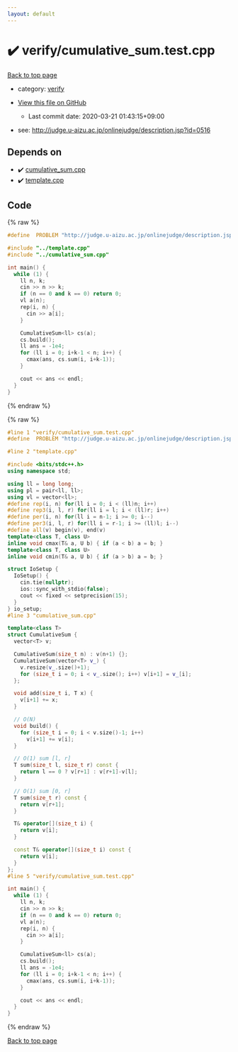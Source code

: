 ```yaml
---
layout: default
---
```


<!-- mathjax config similar to math.stackexchange -->
<script type="text/javascript" async
  src="https://cdnjs.cloudflare.com/ajax/libs/mathjax/2.7.5/MathJax.js?config=TeX-MML-AM_CHTML">
</script>
<script type="text/x-mathjax-config">
  MathJax.Hub.Config({
    TeX: { equationNumbers: { autoNumber: "AMS" }},
    tex2jax: {
      inlineMath: [ ['$','$'] ],
      processEscapes: true
    },
    "HTML-CSS": { matchFontHeight: false },
    displayAlign: "left",
    displayIndent: "2em"
  });
</script>

<script type="text/javascript" src="https://cdnjs.cloudflare.com/ajax/libs/jquery/3.4.1/jquery.min.js"></script>
<script src="https://cdn.jsdelivr.net/npm/jquery-balloon-js@1.1.2/jquery.balloon.min.js" integrity="sha256-ZEYs9VrgAeNuPvs15E39OsyOJaIkXEEt10fzxJ20+2I=" crossorigin="anonymous"></script>
<script type="text/javascript" src="../../assets/js/copy-button.js"></script>
<link rel="stylesheet" href="../../assets/css/copy-button.css" />


# :heavy_check_mark: verify/cumulative_sum.test.cpp

<a href="../../index.html">Back to top page</a>

* category: <a href="../../index.html#e8418d1d706cd73548f9f16f1d55ad6e">verify</a>
* <a href="{{ site.github.repository_url }}/blob/master/verify/cumulative_sum.test.cpp">View this file on GitHub</a>
    - Last commit date: 2020-03-21 01:43:15+09:00


* see: <a href="http://judge.u-aizu.ac.jp/onlinejudge/description.jsp?id=0516">http://judge.u-aizu.ac.jp/onlinejudge/description.jsp?id=0516</a>


## Depends on

* :heavy_check_mark: <a href="../../library/cumulative_sum.cpp.html">cumulative_sum.cpp</a>
* :heavy_check_mark: <a href="../../library/template.cpp.html">template.cpp</a>


## Code

<a id="unbundled"></a>
{% raw %}
```cpp
#define  PROBLEM "http://judge.u-aizu.ac.jp/onlinejudge/description.jsp?id=0516"

#include "../template.cpp"
#include "../cumulative_sum.cpp"

int main() {
  while (1) {
    ll n, k;
    cin >> n >> k;
    if (n == 0 and k == 0) return 0;
    vl a(n);
    rep(i, n) {
      cin >> a[i];
    }

    CumulativeSum<ll> cs(a);
    cs.build();
    ll ans = -1e4;
    for (ll i = 0; i+k-1 < n; i++) {
      cmax(ans, cs.sum(i, i+k-1));
    }

    cout << ans << endl;
  }
}

```
{% endraw %}

<a id="bundled"></a>
{% raw %}
```cpp
#line 1 "verify/cumulative_sum.test.cpp"
#define  PROBLEM "http://judge.u-aizu.ac.jp/onlinejudge/description.jsp?id=0516"

#line 2 "template.cpp"

#include <bits/stdc++.h>
using namespace std;

using ll = long long;
using pl = pair<ll, ll>;
using vl = vector<ll>;
#define rep(i, n) for(ll i = 0; i < (ll)n; i++)
#define rep3(i, l, r) for(ll i = l; i < (ll)r; i++)
#define per(i, n) for(ll i = n-1; i >= 0; i--)
#define per3(i, l, r) for(ll i = r-1; i >= (ll)l; i--)
#define all(v) begin(v), end(v)
template<class T, class U>
inline void cmax(T& a, U b) { if (a < b) a = b; }
template<class T, class U>
inline void cmin(T& a, U b) { if (a > b) a = b; }

struct IoSetup {
  IoSetup() {
    cin.tie(nullptr);
    ios::sync_with_stdio(false);
    cout << fixed << setprecision(15);
  }
} io_setup;
#line 3 "cumulative_sum.cpp"

template<class T>
struct CumulativeSum {
  vector<T> v;

  CumulativeSum(size_t n) : v(n+1) {};
  CumulativeSum(vector<T> v_) {
    v.resize(v_.size()+1);
    for (size_t i = 0; i < v_.size(); i++) v[i+1] = v_[i];
  };

  void add(size_t i, T x) {
    v[i+1] += x;
  }

  // O(N)
  void build() {
    for (size_t i = 0; i < v.size()-1; i++)
      v[i+1] += v[i];
  }

  // O(1) sum [l, r]
  T sum(size_t l, size_t r) const {
    return l == 0 ? v[r+1] : v[r+1]-v[l];
  }

  // O(1) sum [0, r]
  T sum(size_t r) const {
    return v[r+1];
  }

  T& operator[](size_t i) {
    return v[i];
  }

  const T& operator[](size_t i) const {
    return v[i];
  }
};
#line 5 "verify/cumulative_sum.test.cpp"

int main() {
  while (1) {
    ll n, k;
    cin >> n >> k;
    if (n == 0 and k == 0) return 0;
    vl a(n);
    rep(i, n) {
      cin >> a[i];
    }

    CumulativeSum<ll> cs(a);
    cs.build();
    ll ans = -1e4;
    for (ll i = 0; i+k-1 < n; i++) {
      cmax(ans, cs.sum(i, i+k-1));
    }

    cout << ans << endl;
  }
}

```
{% endraw %}

<a href="../../index.html">Back to top page</a>

